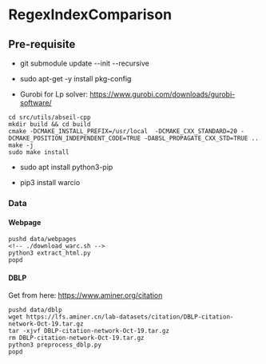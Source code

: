 # RegexIndexComparison

## Pre-requisite

- git submodule update --init --recursive

- sudo apt-get -y install pkg-config

- Gurobi for Lp solver: https://www.gurobi.com/downloads/gurobi-software/

```
cd src/utils/abseil-cpp
mkdir build && cd build
cmake -DCMAKE_INSTALL_PREFIX=/usr/local  -DCMAKE_CXX_STANDARD=20 -DCMAKE_POSITION_INDEPENDENT_CODE=TRUE -DABSL_PROPAGATE_CXX_STD=TRUE ..
make -j
sudo make install
```

- sudo apt install python3-pip

- pip3 install warcio

### Data

#### Webpage

<!-- Use python packages `warcio` to read the packets
`pip install warcio google-re2 wget`  -->

```
pushd data/webpages
<!-- ./download_warc.sh -->
python3 extract_html.py
popd
```

#### DBLP

Get from here: https://www.aminer.org/citation

```
pushd data/dblp
wget https://lfs.aminer.cn/lab-datasets/citation/DBLP-citation-network-Oct-19.tar.gz
tar -xjvf DBLP-citation-network-Oct-19.tar.gz
rm DBLP-citation-network-Oct-19.tar.gz
python3 preprocess_dblp.py
popd
```